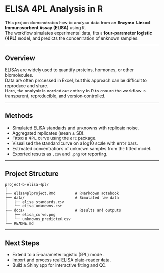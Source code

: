 # ELISA 4PL Analysis in R

This project demonstrates how to analyse data from an **Enzyme-Linked Immunosorbent Assay (ELISA)** using R.  
The workflow simulates experimental data, fits a **four-parameter logistic (4PL)** model, and predicts the concentration of unknown samples.

---

## Overview
ELISAs are widely used to quantify proteins, hormones, or other biomolecules.  
Data are often processed in Excel, but this approach can be difficult to reproduce and share.  
Here, the analysis is carried out entirely in R to ensure the workflow is transparent, reproducible, and version-controlled.

---

## Methods
- Simulated ELISA standards and unknowns with replicate noise.  
- Aggregated replicates (mean ± SD).  
- Fitted a 4PL curve using the `drc` package.  
- Visualised the standard curve on a log10 scale with error bars.  
- Estimated concentrations of unknown samples from the fitted model.  
- Exported results as `.csv` and `.png` for reporting.  

---

## Project Structure
```
project-b-elisa-4pl/
│
├── elisa4plproject.Rmd         # RMarkdown notebook
├── data/                       # Simulated raw data
│   ├── elisa_standards.csv
│   └── elisa_unknowns.csv
├── docs/                       # Results and outputs
│   ├── elisa_curve.png
│   └── unknowns_predicted.csv
└── README.md
```

---

## Next Steps
- Extend to a 5-parameter logistic (5PL) model.  
- Import and process real ELISA plate-reader data.  
- Build a Shiny app for interactive fitting and QC.
